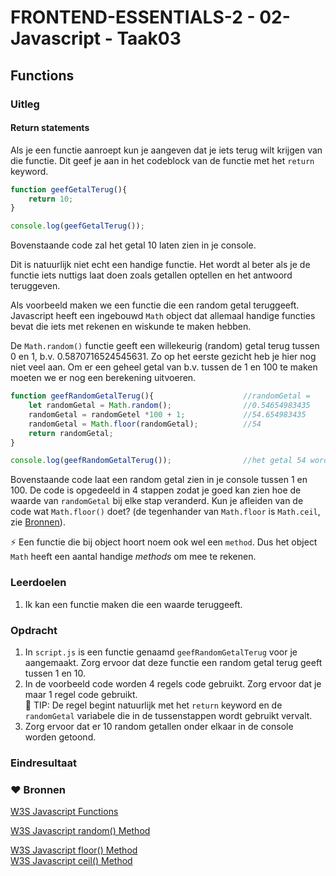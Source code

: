 # FRONTEND-ESSENTIALS-2 - 02-Javascript - Taak03

## Functions

### Uitleg

#### Return statements

Als je een functie aanroept kun je aangeven dat je iets terug wilt krijgen van die functie. Dit geef je aan in het codeblock van de functie met het `return` keyword.

```js
function geefGetalTerug(){
    return 10;
}

console.log(geefGetalTerug());
```
Bovenstaande code zal het getal 10 laten zien in je console.

Dit is natuurlijk niet echt een handige functie. Het wordt al beter als je de functie iets nuttigs laat doen zoals getallen optellen en het antwoord teruggeven. 

Als voorbeeld maken we een functie die een random getal teruggeeft. Javascript heeft een ingebouwd `Math` object dat allemaal handige functies bevat die iets met rekenen en wiskunde te maken hebben.

De `Math.random()` functie geeft een willekeurig (random) getal terug tussen 0 en 1, b.v. 0.5870716524545631. Zo op het eerste gezicht heb je hier nog niet veel aan. Om er een geheel getal van b.v. tussen de 1 en 100 te maken moeten we er nog een berekening uitvoeren.

```js
function geefRandomGetalTerug(){                    //randomGetal =
    let randomGetal = Math.random();                //0.54654983435
    randomGetal = randomGetel *100 + 1;             //54.654983435
    randomGetal = Math.floor(randomGetal);          //54
    return randomGetal;
}

console.log(geefRandomGetalTerug());                //het getal 54 wordt getoond in de console

```
Bovenstaande code laat een random getal zien in je console tussen 1 en 100. De code is opgedeeld in 4 stappen zodat je goed kan zien hoe de waarde van `randomGetal` bij elke stap veranderd. Kun je afleiden van de code wat `Math.floor()` doet? (de tegenhander van `Math.floor` is `Math.ceil`, zie [Bronnen](#heart-bronnen)).


:zap: Een functie die bij object hoort noem ook wel een `method`. Dus het object `Math` heeft een aantal handige *methods* om mee te rekenen. 

### Leerdoelen

1. Ik kan een functie maken die een waarde teruggeeft.

### Opdracht

1. In `script.js` is een functie genaamd `geefRandomGetalTerug` voor je aangemaakt. Zorg ervoor dat deze functie een random getal terug geeft tussen 1 en 10.
2. In de voorbeeld code worden 4 regels code gebruikt. Zorg ervoor dat je maar 1 regel code gebruikt.   
   :rocket: TIP: De regel begint natuurlijk met het `return` keyword en de `randomGetal` variabele die in de tussenstappen wordt gebruikt vervalt.
3. Zorg ervoor dat er 10 random getallen onder elkaar in de console worden getoond.


### Eindresultaat



### :heart: Bronnen

[W3S Javascript Functions](https://www.w3schools.com/js/js_functions.asp)  

[W3S Javascript random() Method](https://www.w3schools.com/jsref/jsref_random.asp)  

[W3S Javascript floor() Method](https://www.w3schools.com/jsref/jsref_floor.asp)  
[W3S Javascript ceil() Method](https://www.w3schools.com/jsref/jsref_ceil.asp)  